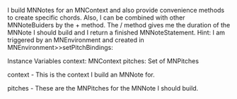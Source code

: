 I build MNNotes for an MNContext and also provide convenience methods to create specific chords. 
Also, I can be combined with other MNNoteBuiders by the + method. The / method gives me the duration of the MNNote I should build and I return a finished MNNoteStatement.
Hint: I am triggered by an MNEnvironment and created in MNEnvironment>>setPitchBindings:

Instance Variables
	context:		MNContext
	pitches:		Set of MNPitches

context
	- This is the context I build an MNNote for.

pitches
	- These are the MNPitches for the MNNote I should build.
